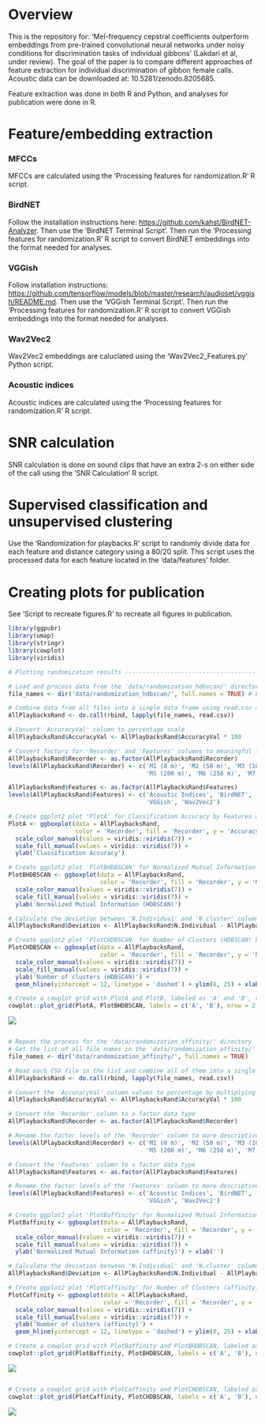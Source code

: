 
<!-- README.md is generated from README.Rmd. Please edit that file -->

# Overview

This is the repository for: ‘Mel-frequency cepstral coefficients
outperform embeddings from pre-trained convolutional neural networks
under noisy conditions for discrimination tasks of individual gibbons’
(Lakdari et al, under review). The goal of the paper is to compare
different approaches of feature extraction for individual discrimination
of gibbon female calls. Acoustic data can be downloaded at:
10.5281/zenodo.8205685.

Feature extraction was done in both R and Python, and analyses for
publication were done in R.

# Feature/embedding extraction

### MFCCs

MFCCs are calculated using the ‘Processing features for randomization.R’
R script.

### BirdNET

Follow the installation instructions here:
<https://github.com/kahst/BirdNET-Analyzer>. Then use the ‘BirdNET
Terminal Script’. Then run the ‘Processing features for randomization.R’
R script to convert BirdNET embeddings into the format needed for
analyses.

### VGGish

Follow installation instructions:
<https://github.com/tensorflow/models/blob/master/research/audioset/vggish/README.md>.
Then use the ‘VGGish Terminal Script’. Then run the ‘Processing features
for randomization.R’ R script to convert VGGish embeddings into the
format needed for analyses.

### Wav2Vec2

Wav2Vec2 embeddings are caluclated using the ‘Wav2Vec2_Features.py’
Python script.

### Acoustic indices

Acoustic indices are calculated using the ‘Processing features for
randomization.R’ R script.

# SNR calculation

SNR calculation is done on sound clips that have an extra 2-s on either
side of the call using the ‘SNR Calculation’ R script.

# Supervised classification and unsupervised clustering

Use the ‘Randomization for playbacks.R’ script to randomly divide data
for each feature and distance category using a 80/20 split. This script
uses the processed data for each feature located in the ‘data/features’
folder.

# Creating plots for publication

See ‘Script to recreate figures.R’ to recreate all figures in
publication.

``` r
library(ggpubr)
library(umap)
library(stringr)
library(cowplot)
library(viridis)

# Plotting randomization results -------------------------------------------------

# Load and process data from the 'data/randomization_hdbscan/' directory
file_names <- dir('data/randomization_hdbscan/', full.names = TRUE) # List all file names in the directory

# Combine data from all files into a single data frame using read.csv and do.call(rbind, ...)
AllPlaybacksRand <- do.call(rbind, lapply(file_names, read.csv))

# Convert 'AccuracyVal' column to percentage scale
AllPlaybacksRand$AccuracyVal <- AllPlaybacksRand$AccuracyVal * 100

# Convert factors for 'Recorder' and 'Features' columns to meaningful labels
AllPlaybacksRand$Recorder <- as.factor(AllPlaybacksRand$Recorder)
levels(AllPlaybacksRand$Recorder) <- c('M1 (0 m)', 'M2 (50 m)', 'M3 (100 m)', 'M4 (150 m)',
                                       'M5 (200 m)', 'M6 (250 m)', 'M7 (300 m)')

AllPlaybacksRand$Features <- as.factor(AllPlaybacksRand$Features)
levels(AllPlaybacksRand$Features) <- c('Acoustic Indices', 'BirdNET', 'MFCCs',
                                       'VGGish', 'Wav2Vec2')

# Create ggplot2 plot 'PlotA' for Classification Accuracy by Features and Recorder
PlotA <- ggboxplot(data = AllPlaybacksRand,
                   color = 'Recorder', fill = 'Recorder', y = 'AccuracyVal', x = 'Features') +
  scale_color_manual(values = viridis::viridis(7)) +
  scale_fill_manual(values = viridis::viridis(7)) +
  ylab('Classification Accuracy')

# Create ggplot2 plot 'PlotBHDBSCAN' for Normalized Mutual Information (HDBSCAN) by Features and Recorder
PlotBHDBSCAN <- ggboxplot(data = AllPlaybacksRand,
                          color = 'Recorder', fill = 'Recorder', y = 'NMI.val', x = 'Features') +
  scale_color_manual(values = viridis::viridis(7)) +
  scale_fill_manual(values = viridis::viridis(7)) +
  ylab('Normalized Mutual Information (HDBSCAN)')

# Calculate the deviation between 'N.Individual' and 'N.cluster' columns and add it as 'Deviation' column
AllPlaybacksRand$Deviation <- AllPlaybacksRand$N.Individual - AllPlaybacksRand$N.cluster

# Create ggplot2 plot 'PlotCHDBSCAN' for Number of Clusters (HDBSCAN) by Features and Recorder
PlotCHDBSCAN <- ggboxplot(data = AllPlaybacksRand,
                          color = 'Recorder', fill = 'Recorder', y = 'N.cluster', x = 'Features', outlier.shape = NA) +
  scale_color_manual(values = viridis::viridis(7)) +
  scale_fill_manual(values = viridis::viridis(7)) +
  ylab('Number of clusters (HDBSCAN)') +
  geom_hline(yintercept = 12, linetype = 'dashed') + ylim(0, 25) + xlab('')

# Create a cowplot grid with PlotA and PlotB, labeled as 'A' and 'B', respectively, in 2 rows
cowplot::plot_grid(PlotA, PlotBHDBSCAN, labels = c('A', 'B'), nrow = 2, label_x = 0.95)
```

![](README_files/figure-gfm/unnamed-chunk-2-1.png)<!-- -->

``` r

# Repeat the process for the 'data/randomization_affinity/' directory
# Get the list of all file names in the 'data/randomization_affinity/' directory, with their full paths
file_names <- dir('data/randomization_affinity/', full.names = TRUE)

# Read each CSV file in the list and combine all of them into a single data frame
AllPlaybacksRand <- do.call(rbind, lapply(file_names, read.csv))

# Convert the 'AccuracyVal' column values to percentage by multiplying with 100
AllPlaybacksRand$AccuracyVal <- AllPlaybacksRand$AccuracyVal * 100

# Convert the 'Recorder' column to a factor data type
AllPlaybacksRand$Recorder <- as.factor(AllPlaybacksRand$Recorder)

# Rename the factor levels of the 'Recorder' column to more descriptive labels
levels(AllPlaybacksRand$Recorder) <- c('M1 (0 m)', 'M2 (50 m)', 'M3 (100 m)', 'M4 (150 m)',
                                       'M5 (200 m)', 'M6 (250 m)', 'M7 (300 m)')

# Convert the 'Features' column to a factor data type
AllPlaybacksRand$Features <- as.factor(AllPlaybacksRand$Features)

# Rename the factor levels of the 'Features' column to more descriptive labels
levels(AllPlaybacksRand$Features) <- c('Acoustic Indices', 'BirdNET', 'MFCCs',
                                       'VGGish', 'Wav2Vec2')

# Create ggplot2 plot 'PlotBaffinity' for Normalized Mutual Information (affinity) by Features and Recorder
PlotBaffinity <- ggboxplot(data = AllPlaybacksRand,
                           color = 'Recorder', fill = 'Recorder', y = 'NMI.val', x = 'Features') +
  scale_color_manual(values = viridis::viridis(7)) +
  scale_fill_manual(values = viridis::viridis(7)) +
  ylab('Normalized Mutual Information (affinity)') + xlab('')

# Calculate the deviation between 'N.Individual' and 'N.cluster' columns and add it as 'Deviation' column
AllPlaybacksRand$Deviation <- AllPlaybacksRand$N.Individual - AllPlaybacksRand$N.cluster

# Create ggplot2 plot 'PlotCaffinity' for Number of Clusters (affinity) by Features and Recorder
PlotCaffinity <- ggboxplot(data = AllPlaybacksRand,
                           color = 'Recorder', fill = 'Recorder', y = 'N.cluster', x = 'Features', outlier.shape = NA) +
  scale_color_manual(values = viridis::viridis(7)) +
  scale_fill_manual(values = viridis::viridis(7)) +
  ylab('Number of clusters (affinity)') +
  geom_hline(yintercept = 12, linetype = 'dashed') + ylim(0, 25) + xlab('')

# Create a cowplot grid with PlotBaffinity and PlotBHDBSCAN, labeled as 'A' and 'B', respectively, in 2 rows
cowplot::plot_grid(PlotBaffinity, PlotBHDBSCAN, labels = c('A', 'B'), nrow = 2, label_x = 0.95)
```

![](README_files/figure-gfm/unnamed-chunk-2-2.png)<!-- -->

``` r

# Create a cowplot grid with PlotCaffinity and PlotCHDBSCAN, labeled as 'A' and 'B', respectively, in 2 rows
cowplot::plot_grid(PlotCaffinity, PlotCHDBSCAN, labels = c('A', 'B'), nrow = 2, label_x = 0.95)
```

![](README_files/figure-gfm/unnamed-chunk-2-3.png)<!-- -->
